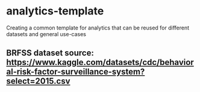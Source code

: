 # analytics-template
Creating a common template for analytics that can be reused for different datasets and general use-cases


## BRFSS dataset source: https://www.kaggle.com/datasets/cdc/behavioral-risk-factor-surveillance-system?select=2015.csv
